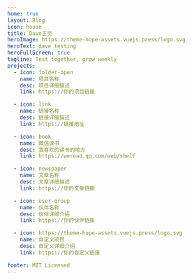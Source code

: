 ```yaml
---
home: true
layout: Blog
icon: house
title: Dave主页
heroImage: https://theme-hope-assets.vuejs.press/logo.svg
heroText: dave testing
heroFullScreen: true
tagline: Test together, grow weekly
projects:
  - icon: folder-open
    name: 项目名称
    desc: 项目详细描述
    link: https://你的项目链接

  - icon: link
    name: 链接名称
    desc: 链接详细描述
    link: https://链接地址

  - icon: book
    name: 微信读书
    desc: 我喜欢的读书的地方
    link: https://weread.qq.com/web/shelf

  - icon: newspaper
    name: 文章名称
    desc: 文章详细描述
    link: https://你的文章链接

  - icon: user-group
    name: 伙伴名称
    desc: 伙伴详细介绍
    link: https://你的伙伴链接

  - icon: https://theme-hope-assets.vuejs.press/logo.svg
    name: 自定义项目
    desc: 自定义详细介绍
    link: https://你的自定义链接

footer: MIT Licensed
---
```

